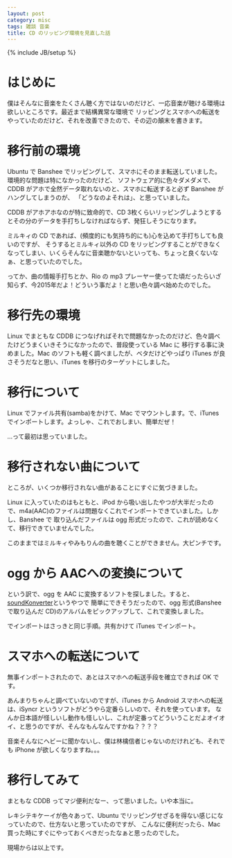 ```yaml
---
layout: post
category: misc
tags: 雑談 音楽
title: CD のリッピング環境を見直した話
---
```

{% include JB/setup %}

# はじめに
僕はそんなに音楽をたくさん聴く方ではないのだけど、一応音楽が聴ける環境は欲しいところです。最近まで結構異常な環境で
リッピングとスマホへの転送をやっていたのだけど、それを改善できたので、その辺の顛末を書きます。

# 移行前の環境
Ubuntu で Banshee でリッピングして、スマホにそのまま転送していました。環境的な問題は特になかったのだけど、
ソフトウェア的に色々ダメダメで、CDDB がアホで全然データ取れないのと、スマホに転送すると必ず Banshee がハングしてしまうのが、
「どうなのよそれは」、と思っていました。

CDDB がアホアホなのが特に致命的で、CD 3枚くらいリッピングしようとするとその分のデータを手打ちしなければならず、発狂しそうになります。

ミルキィの CD であれば、(頻度的にも気持ち的にも)心を込めて手打ちしても良いのですが、
そうするとミルキィ以外の CD をリッピングすることができなくなってしまい、いくらそんなに音楽聴かないといっても、ちょっと良くないなぁ、と思っていたのでした。

ってか、曲の情報手打ちとか、Rio の mp3 プレーヤー使ってた頃だったらいざ知らず、今2015年だよ！どういう事だよ！と思い色々調べ始めたのでした。


# 移行先の環境
Linux でまともな CDDB につなげればそれで問題なかったのだけど、色々調べたけどうまくいきそうになかったので、普段使っている Mac に
移行する事に決めました。Mac のソフトも軽く調べましたが、ベタだけどやっぱり iTunes が良さそうだなと思い、iTunes を移行のターゲットにしました。

# 移行について
Linux でファイル共有(samba)をかけて、Mac でマウントします。で、iTunes でインポートします。よっしゃ、これでおしまい、簡単だぜ！

...って最初は思っていました。

# 移行されない曲について
ところが、いくつか移行されない曲があることにすぐに気づきました。

Linux に入っていたのはもともと、iPod から吸い出したやつが大半だったので、m4a(AAC)のファイルは問題なくこれでインポートできていました。しかし、Banshee で
取り込んだファイルは ogg 形式だったので、これが読めなくて、移行できていませんでした。

このままではミルキィやみもりんの曲を聴くことができません。大ピンチです。

# ogg から AACへの変換について
という訳で、ogg を AAC に変換するソフトを探しました。すると、[soundKonverter](http://kde-apps.org/content/show.php?content=29024)というやつで
簡単にできそうだったので、ogg 形式(Banshee で取り込んだ CD)のアルバムをピックアップして、これで変換しました。

でインポートはさっきと同じ手順。共有かけて iTunes でインポート。

# スマホへの転送について
無事インポートされたので、あとはスマホへの転送手段を確立できれば OK です。

あんまりちゃんと調べていないのですが、iTunes から Android スマホへの転送は、iSyncr というソフトがどうやら定番らしいので、それを使っています。
なんか日本語が怪しいし動作も怪しいし、これが定番ってどういうことだよオイオイ、と思うのですが、そんなもんなんですかね？？？？

音楽そんなにヘビーに聞かないし、僕は林檎信者じゃないのだけれども、それでも iPhone が欲しくなりますね。。。

# 移行してみて
まともな CDDB ってマジ便利だなー、って思いました。いや本当に。

レキシテキケーイが色々あって、Ubuntu でリッピングせざるを得ない感じになっていたので、仕方ないと思っていたのですが、
こんなに便利だったら、Mac 買った時にすぐにやっておくべきだったなぁと思ったのでした。

現場からは以上です。
